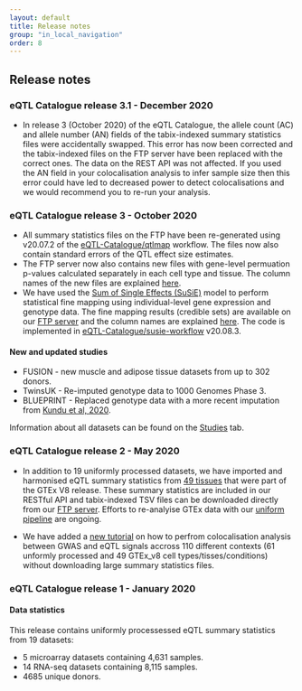 ```yaml
---
layout: default
title: Release notes
group: "in_local_navigation"
order: 8
---
```


## Release notes

### eQTL Catalogue release 3.1 - December 2020

* In release 3 (October 2020) of the eQTL Catalogue, the allele count (AC) and allele number (AN) fields of the tabix-indexed summary statistics files were accidentally swapped. This error has now been corrected and the tabix-indexed files on the FTP server have been replaced with the correct ones. The data on the REST API was not affected. If you used the AN field in your colocalisation analysis to infer sample size then this error could have led to decreased power to detect colocalisations and we would recommend you to re-run your analysis. 

### eQTL Catalogue release 3 - October 2020

* All summary statistics files on the FTP have been re-generated using v20.07.2 of the [eQTL-Catalogue/qtlmap](https://github.com/eQTL-Catalogue/qtlmap) workflow. The files now also contain standard errors of the QTL effect size estimates. 
* The FTP server now also contains new files with gene-level permuation p-values calculated separately in each cell type and tissue. The column names of the new files are explained [here](https://github.com/eQTL-Catalogue/eQTL-Catalogue-resources/blob/master/tabix/Columns.md).
* We have used the [Sum of Single Effects (SuSiE)](https://doi.org/10.1111/rssb.12388) model to perform statistical fine mapping using individual-level gene expression and genotype data. The fine mapping results (credible sets) are available on our [FTP server](ftp://ftp.ebi.ac.uk/pub/databases/spot/eQTL/credible_sets/) and the column names are explained [here](https://github.com/eQTL-Catalogue/eQTL-Catalogue-resources/blob/master/tabix/Columns.md). The code is implemented in [eQTL-Catalogue/susie-workflow](https://github.com/eQTL-Catalogue/susie-workflow) v20.08.3.

#### New and updated studies

* FUSION - new muscle and adipose tissue datasets from up to 302 donors.
* TwinsUK - Re-imputed genotype data to 1000 Genomes Phase 3.
* BLUEPRINT - Replaced genotype data with a more recent imputation from [Kundu et al, 2020](https://doi.org/10.1101/2020.01.15.907436).

Information about all datasets can be found on the [Studies]({{site.domain}}{{site.baseurl}}/Studies) tab.


### eQTL Catalogue release 2 - May 2020

* In addition to 19 uniformly processed datasets, we have imported and harmonised eQTL summary statistics from [49 tissues](https://github.com/eQTL-Catalogue/eQTL-Catalogue-resources/blob/master/tabix/tabix_ftp_paths_imported.tsv) that were part of the GTEx V8 release. These summary statistics are included in our RESTful API and tabix-indexed TSV files can be downloaded directly from our [FTP server](ftp://ftp.ebi.ac.uk/pub/databases/spot/eQTL/csv/GTEx_V8/). Efforts to re-analyise GTEx data with our [uniform pipeline](http://www.ebi.ac.uk/eqtl/Methods/) are ongoing.

* We have added a [new tutorial](http://htmlpreview.github.io/?https://github.com/kauralasoo/eQTL-Catalogue-resources/blob/master/scripts/tabix_use_case.html) on how to perfrom colocalisation analysis between GWAS and eQTL signals accross 110 different contexts (61 unformly processed and 49 GTEx_v8 cell types/tisses/conditions) without downloading large summary statistics files.

### eQTL Catalogue release 1 - January 2020

#### Data statistics

This release contains uniformly processessed eQTL summary statistics from 19 datasets:
* 5 microarray datasets containing 4,631 samples.
* 14 RNA-seq datasets containing 8,115 samples.
* 4685 unique donors.
